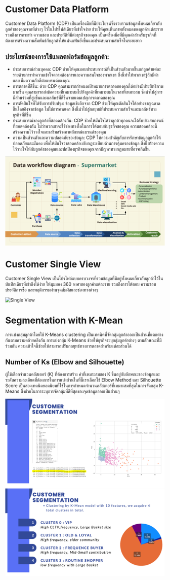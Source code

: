 # Customer Data Platform
Customer Data Platform (CDP) เป็นเครื่องมือที่มีประโยชน์ซึ่งรวบรวมข้อมูลทั้งหมดเกี่ยวกับลูกค้าของคุณจากที่ต่างๆ ไว้ในโปรไฟล์เดียวที่เข้าใจง่าย ช่วยให้คุณเห็นภาพทั้งหมดของลูกค้าแต่ละราย รวมถึงการกระทำ ความชอบ และประวัติที่มีต่อธุรกิจของคุณ เป็นเครื่องมือที่มีคุณค่าสำหรับธุรกิจที่ต้องการสร้างความสัมพันธ์กับลูกค้าให้แน่นแฟ้นยิ่งขึ้นและประสบความสำเร็จในระยะยาว

## ประโยชน์ของการใช้แพลตฟอร์มข้อมูลลูกค้า:
- ประสบการณ์ส่วนบุคคล: CDP ช่วยให้คุณมอบประสบการณ์ที่เป็นส่วนตัวมากขึ้นแก่ลูกค้าแต่ละรายด้วยการทำความเข้าใจความต้องการและความสนใจของพวกเขา สิ่งนี้ทำให้พวกเขารู้สึกมีค่าและเพิ่มความภักดีต่อแบรนด์ของคุณ
- การตลาดที่ดีขึ้น: ด้วย CDP คุณสามารถกำหนดเป้าหมายการตลาดของคุณได้อย่างมีประสิทธิภาพมากขึ้น คุณสามารถส่งข้อความที่เหมาะสมไปยังลูกค้าที่เหมาะสมในเวลาที่เหมาะสม ซึ่งนำไปสู่การมีส่วนร่วมที่สูงขึ้นและผลลัพธ์ที่ดีขึ้นจากแคมเปญการตลาดของคุณ
- การตัดสินใจที่ได้รับการปรับปรุง: ข้อมูลเชิงลึกจาก CDP ช่วยให้คุณตัดสินใจได้อย่างชาญฉลาดขึ้นโดยอิงจากข้อมูล ไม่ใช่การคาดเดา สิ่งนี้นำไปสู่กลยุทธ์ที่ประสบความสำเร็จและผลลัพธ์ทางธุรกิจที่ดีขึ้น
- ประสบการณ์ของลูกค้าที่สอดคล้องกัน: CDP ช่วยให้มั่นใจได้ว่าลูกค้าทุกคนจะได้รับประสบการณ์ที่สอดคล้องกัน ไม่ว่าพวกเขาจะใช้ช่องทางใดในการโต้ตอบกับธุรกิจของคุณ ความสอดคล้องนี้สร้างความไว้วางใจและเสริมสร้างภาพลักษณ์แบรนด์ของคุณ
- ความเป็นส่วนตัวและความปลอดภัยของข้อมูล: CDP ให้ความสำคัญกับการรักษาข้อมูลลูกค้าให้ปลอดภัยและมั่นคง เพื่อให้มั่นใจว่าสอดคล้องกับกฎระเบียบด้านการคุ้มครองข้อมูล สิ่งนี้สร้างความไว้วางใจให้กับลูกค้าของคุณและปกป้องธุรกิจของคุณจากปัญหาทางกฎหมายที่อาจเกิดขึ้น
  
![Infrastucture](./infra.png)

# Customer Single View
Customer Single View เป็นโปรไฟล์แบบครบวงจรที่รวมข้อมูลที่มีอยู่ทั้งหมดเกี่ยวกับลูกค้าไว้ในบันทึกเดียวที่เข้าถึงได้ง่าย ให้มุมมอง 360 องศาของลูกค้าแต่ละราย รวมถึงการโต้ตอบ ความชอบ ประวัติการซื้อ และพฤติกรรมผ่านจุดสัมผัสและช่องทางต่างๆ

![Single View](./Reward.png)

# Segmentation with K-Mean 
การแบ่งกลุ่มลูกค้าโดยใช้ K-Means clustering เป็นเทคนิคที่จัดกลุ่มลูกค้าออกเป็นส่วนที่แตกต่างกันตามความคล้ายคลึงกัน
การแบ่งกลุ่ม K-Means ช่วยให้ธุรกิจระบุกลุ่มลูกค้าต่างๆ ตามลักษณะที่มีร่วมกัน ความเข้าใจนี้ช่วยให้สามารถปรับกลยุทธ์ทางการตลาดสำหรับแต่ละส่วนได้

## Number of Ks (Elbow and Silhouette)

ผู้ใช้เลือกจำนวนคลัสเตอร์ (K) ที่ต้องการสร้าง ค่าที่เหมาะสมของ K ขึ้นอยู่กับลักษณะของข้อมูลและระดับความละเอียดที่ต้องการในการแบ่งส่วนในที่นี้เราเลือกใช้ Elbow Method และ Silhouette Score เป็นสองเทคนิคยอดนิยมที่ใช้ในการกำหนดจำนวนคลัสเตอร์ที่เหมาะสมที่สุดในการจัดกลุ่ม K-Means ซึ่งช่วยในการระบุการจัดกลุ่มที่ดีที่สุดของจุดข้อมูลออกเป็นส่วนๆ

![Segment](./Segment.png)
![Analyse](./Analyse.png)
